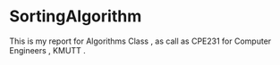 # SortingAlgorithm
This is my report for Algorithms Class , as call as CPE231 for Computer Engineers , KMUTT .
